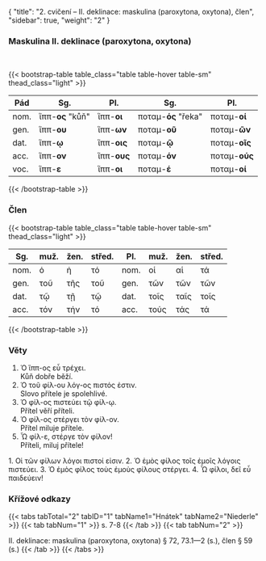{
    "title": "2. cvičení – II. deklinace: maskulina (paroxytona, oxytona), člen",
    "sidebar": true,
    "weight": "2"
}

### Maskulina II. deklinace (paroxytona, oxytona)

</br>

{{< bootstrap-table table_class="table table-hover table-sm" thead_class="light" >}}

| Pád  | Sg.              | Pl.         | Sg.                 | Pl.           |
| ---- | ---------------- | ----------- | ------------------- | ------------- |
| nom. | ἵππ-__ος__ "kůň" | ἵππ-__οι__  | ποταμ-__ός__ "řeka" | ποταμ-__οί__  |
| gen. | ἵππ-__ου__       | ἵππ-__ων__  | ποταμ-__οῦ__        | ποταμ-__ῶν__  |
| dat. | ἵππ-__ῳ__        | ἵππ-__οις__ | ποταμ-__ῷ__         | ποταμ-__οῖς__ |
| acc. | ἵππ-__ον__       | ἵππ-__ους__ | ποταμ-__όν__        | ποταμ-__ούς__ |
| voc. | ἵππ-__ε__        | ἵππ-__οι__  | ποταμ-__έ__         | ποταμ-__οί__  |

{{< /bootstrap-table >}}



### Člen

{{< bootstrap-table table_class="table table-hover table-sm" thead_class="light" >}}

| Sg.  | muž. | žen. | střed. | Pl.  | muž. | žen. | střed. |
| ---- | ---- | ---- | ------ | ---- | ---- | ---- | ------ |
| nom. | ὁ    | ἡ    | τό     | nom. | οἱ   | αἱ   | τά     |
| gen. | τοῦ  | τῆς  | τοῦ    | gen. | τῶν  | τῶν  | τῶν    |
| dat. | τῷ   | τῇ   | τῷ     | dat. | τοῖς | ταῖς | τοῖς   |
| acc. | τόν  | τήν  | τό     | acc. | τούς | τάς  | τά     |

{{< /bootstrap-table >}}



### Věty

1. Ὁ ἵππ-ος εὖ τρέχει.  
   Kůň dobře běží.
2. Ὁ τοῦ φίλ-ου λόγ-ος πιστός ἐστιν.  
   Slovo přítele je spolehlivé.
3. Ὁ φίλ-ος πιστεύει τῷ φίλ-ῳ.  
   Přítel věří příteli. 
4. Ὁ φίλ-ος στέργει τὸν φίλ-ον.  
   Přítel miluje přítele.
5. Ὦ φίλ-ε, στέργε τὸν φίλον!  
   Příteli, miluj přítele!



1\. Οἱ τῶν φίλων λόγοι πιστοί εἰσιν. 2. Ὁ ἐμὸς φίλος τοῖς ἐμοῖς λόγοις πιστεύει.  3. Ὁ ἐμὸς φίλος τοὺς ἐμοὺς φίλους στέργει. 4. Ὦ φίλοι, δεῖ εὖ παιδεύειν!  



### Křížové odkazy

{{< tabs tabTotal="2" tabID="1" tabName1="Hnátek" tabName2="Niederle" >}}
{{< tab tabNum="1" >}}
s. 7-8
{{< /tab >}}
{{< tab tabNum="2" >}}

II. deklinace: maskulina (paroxytona, oxytona) § 72, 73.1—2 (s.), člen § 59 (s.)
{{< /tab >}}
{{< /tabs >}}

